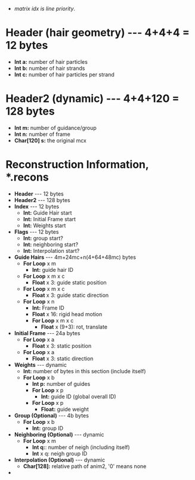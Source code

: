 * *matrix idx is line priority*.

# Header (hair geometry) --- 4+4+4 = 12 bytes
* **Int a:** number of hair particles
* **Int b:** number of hair strands
* **Int c:** number of hair particles per strand

# Header2 (dynamic) --- 4+4+120 = 128 bytes
* **Int m:** number of guidance/group
* **Int n:** number of frame
* **Char[120] s:** the original mcx

# Reconstruction Information, \*.recons

* **Header** --- 12 bytes
* **Header2** --- 128 bytes
* **Index** --- 12 bytes
  * **Int:** Guide Hair start
  * **Int:** Initial Frame start
  * **Int:** Weights start
* **Flags** --- 12 bytes
  * **Int:** group start?
  * **Int:** neighboring start?
  * **Int:** Interpolation start?
* **Guide Hairs** --- 4m+24mc+n(4+64+48mc) bytes
  * **For Loop** x m
    * **Int:** guide hair ID
  * **For Loop** x m x c
    * **Float** x 3: guide static position
  * **For Loop** x m x c  
    * **Float** x 3: guide static direction
  * **For Loop** x n  
    * **Int:** Frame ID
    * **Float** x 16: rigid head motion
    * **For Loop** x m x c
      * **Float** x (9+3): rot, translate
* **Initial Frame**  --- 24a bytes
  * **For Loop** x a
    * **Float** x 3: static position
  * **For Loop** x a  
    * **Float** x 3: static direction
* **Weights** --- dynamic
  * **Int:** number of bytes in this section (include itself)
  * **For Loop** x b
    * **Int p:** number of guides  
    * **For Loop** x p
      * **Int:** guide ID (global overall ID)
    * **For Loop** x p
      * **Float:** guide weight
* **Group (Optional)** --- 4b bytes
  * **For Loop** x b
    * **Int:** group ID
* **Neighboring (Optional)** --- dynamic
  * **For Loop** x m  
    * **Int q:**: number of neigh (including itself)
    * **Int** x q: neigh group ID
* **Interpolation (Optional)** --- dynamic
  * **Char[128]:** relative path of anim2, '0' means none
*
